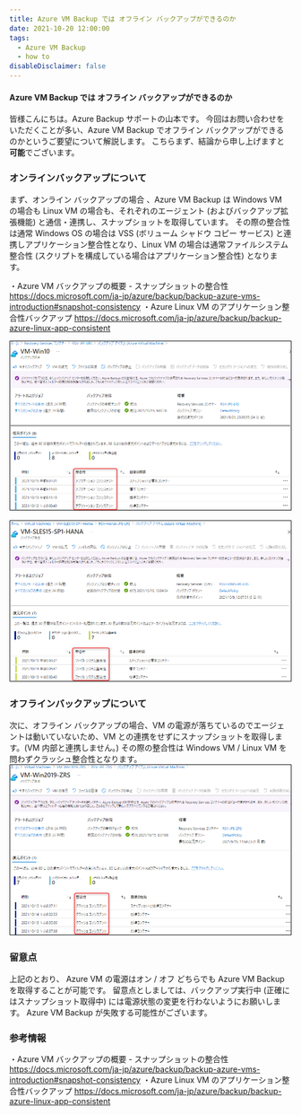 ```yaml
---
title: Azure VM Backup では オフライン バックアップができるのか
date: 2021-10-20 12:00:00
tags:
  - Azure VM Backup
  - how to
disableDisclaimer: false
---
```


<!-- more -->
####  Azure VM Backup では オフライン バックアップができるのか
皆様こんにちは。Azure Backup サポートの山本です。
今回はお問い合わせをいただくことが多い、Azure VM Backup でオフライン バックアップができるのかというご要望について解説します。
こちらまず、結論から申し上げますと**可能**でございます。


### オンラインバックアップについて
まず、オンライン バックアップの場合 、Azure VM Backup は Windows VM の場合も Linux VM の場合も、それぞれのエージェント (およびバックアップ拡張機能) と通信・連携し、スナップショットを取得しています。
その際の整合性は通常 Windows OS の場合は VSS (ボリューム シャドウ コピー サービス) と連携しアプリケーション整合性となり、Linux VM の場合は通常ファイルシステム整合性 (スクリプトを構成している場合はアプリケーション整合性) となります。

・Azure VM バックアップの概要 - スナップショットの整合性
https://docs.microsoft.com/ja-jp/azure/backup/backup-azure-vms-introduction#snapshot-consistency
・Azure Linux VM のアプリケーション整合性バックアップ
https://docs.microsoft.com/ja-jp/azure/backup/backup-azure-linux-app-consistent

![Windows OS のオンラインバックアップ - アプリケーション整合性](./Azure_VM_Offline_backup/Azure_VM_Offline_backup_01.png)

![Linux OS のオンラインバックアップ - ファイルシステム整合性](./Azure_VM_Offline_backup/Azure_VM_Offline_backup_02.png)


### オフラインバックアップについて
次に、オフライン バックアップの場合、VM の電源が落ちているのでエージェントは動いていないため、VM との連携をせずにスナップショットを取得します。(VM 内部と連携しません。)
その際の整合性は Windows VM / Linux VM を問わずクラッシュ整合性となります。
![オフライン バックアップ - クラッシュ整合性](./Azure_VM_Offline_backup/Azure_VM_Offline_backup_03.png)


### 留意点
上記のとおり、 Azure VM の電源はオン / オフ どちらでも Azure VM Backup を取得することが可能です。
留意点としましては、バックアップ実行中 (正確にはスナップショット取得中) には電源状態の変更を行わないようにお願いします。
Azure VM Backup が失敗する可能性がございます。


### 参考情報
・Azure VM バックアップの概要 - スナップショットの整合性
https://docs.microsoft.com/ja-jp/azure/backup/backup-azure-vms-introduction#snapshot-consistency
・Azure Linux VM のアプリケーション整合性バックアップ
https://docs.microsoft.com/ja-jp/azure/backup/backup-azure-linux-app-consistent
